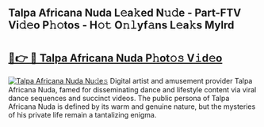 ## Talpa Africana Nuda L𝚎a𝚔ed N𝚞𝚍e - Part-FTV Vi𝚍𝚎o P𝚑𝚘tos - H𝚘𝚝 O𝚗𝚕yf𝚊ns L𝚎a𝚔s Mylrd

# <h2><a href="http://kf24f8.oniu.top/?m=Talpa+Africana+Nuda">🔗👉 🔴 Talpa Africana Nuda P𝚑ot𝚘𝚜 V𝚒d𝚎o</a></h2>

[![Talpa Africana Nuda Nu𝚍e𝚜](https://i.imgur.com/0qMVB7G.gif)](http://kf24f8.oniu.top/?m=Talpa+Africana+Nuda)
Digital artist and amusement provider Talpa Africana Nuda, famed for disseminating dance and lifestyle content via viral dance sequences and succinct videos. The public persona of Talpa Africana Nuda is defined by its warm and genuine nature, but the mysteries of his private life remain a tantalizing enigma.  
